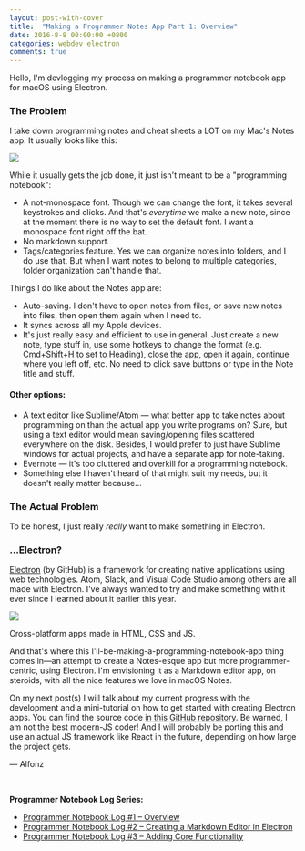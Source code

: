 ```yaml
---
layout: post-with-cover
title:  "Making a Programmer Notes App Part 1: Overview"
date: 2016-8-8 00:00:00 +0800
categories: webdev electron
comments: true
---
```


Hello, I'm devlogging my process on making a programmer notebook app for macOS using Electron.

### The Problem

I take down programming notes and cheat sheets a LOT on my Mac's Notes app. It usually looks like this:

![](/images/prog-notebook/1.png)

While it usually gets the job done, it just isn't meant to be a "programming notebook":

- A not-monospace font. Though we can change the font, it takes several keystrokes and clicks. And that's _everytime_ we make a new note, since at the moment there is no way to set the default font. I want a monospace font right off the bat.
- No markdown support.
- Tags/categories feature. Yes we can organize notes into folders, and I do use that. But when I want notes to belong to multiple categories, folder organization can't handle that.

Things I do like about the Notes app are:

- Auto-saving. I don't have to open notes from files, or save new notes into files, then open them again when I need to.
- It syncs across all my Apple devices.
- It's just really easy and efficient to use in general. Just create a new note, type stuff in, use some hotkeys to change the format (e.g. Cmd+Shift+H to set to Heading), close the app, open it again, continue where you left off, etc. No need to click save buttons or type in the Note title and stuff.

#### Other options:
- A text editor like Sublime/Atom — what better app to take notes about programming on than the actual app you write programs on? Sure, but using a text editor would mean saving/opening files scattered everywhere on the disk. Besides, I would prefer to just have Sublime windows for actual projects, and have a separate app for note-taking.
- Evernote — it's too cluttered and overkill for a programming notebook.
- Something else I haven't heard of that might suit my needs, but it doesn't really matter because...

### The Actual Problem

To be honest, I just really _really_ want to make something in Electron.

### ...Electron?

[Electron](http://electron.atom.io) (by GitHub) is a framework for creating native applications using web technologies. Atom, Slack, and Visual Code Studio among others are all made with Electron. I've always wanted to try and make something with it ever since I learned about it earlier this year.

![](/images/prog-notebook/2.png)

<p class="img-caption">Cross-platform apps made in HTML, CSS and JS.</p>

And that's where this I'll-be-making-a-programming-notebook-app thing comes in—an attempt to create a Notes-esque app but more programmer-centric, using Electron. I'm envisioning it as a Markdown editor app, on steroids, with all the nice features we love in macOS Notes.

On my next post(s) I will talk about my current progress with the development and a mini-tutorial on how to get started with creating Electron apps. You can find the source code [in this GitHub repository](https://github.com/AlfonzM/md-editor). Be warned, I am not the best modern-JS coder! And I will probably be porting this and use an actual JS framework like React in the future, depending on how large the project gets.

— Alfonz

&nbsp; 

__Programmer Notebook Log Series:__

- [Programmer Notebook Log #1 – Overview]()
- [Programmer Notebook Log #2 – Creating a Markdown Editor in Electron](/markdown-editor-in-electron)
- [Programmer Notebook Log #3 – Adding Core Functionality](/programming-notebook-core-functionality)
